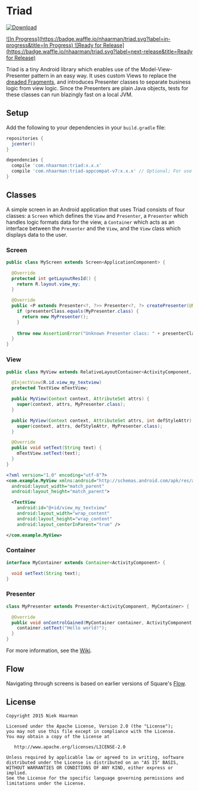 Triad
=====
[ ![Download](https://api.bintray.com/packages/nhaarman/maven/Triad/images/download.svg) ](https://bintray.com/nhaarman/maven/Triad/_latestVersion)

[ ![In Progress](https://badge.waffle.io/nhaarman/triad.svg?label=in-progress&title=In Progress) ](http://waffle.io/nhaarman/triad)
[ ![Ready for Release](https://badge.waffle.io/nhaarman/triad.svg?label=next-release&title=Ready for Release) ](http://waffle.io/nhaarman/triad)

Triad is a tiny Android library which enables use of the Model-View-Presenter pattern in an easy way.
It uses custom Views to replace the [dreaded Fragments](https://corner.squareup.com/2014/10/advocating-against-android-fragments.html), and introduces Presenter classes to separate business logic from view logic.
Since the Presenters are plain Java objects, tests for these classes can run blazingly fast on a local JVM.

## Setup

Add the following to your dependencies in your `build.gradle` file:

```groovy
repositories {
  jcenter()
}

dependencies {
  compile 'com.nhaarman:triad:x.x.x'
  compile 'com.nhaarman:triad-appcompat-v7:x.x.x' // Optional; For use with appcompat-v7 libraries.
}
```

## Classes

A simple screen in an Android application that uses Triad consists of four classes: a `Screen` which defines the `View` and `Presenter`, a `Presenter` which handles logic formats data for the view, a `Container` which acts as an interface between the `Presenter` and the `View`, and the `View` class which displays data to the user.

### Screen

```java
public class MyScreen extends Screen<ApplicationComponent> {

  @Override
  protected int getLayoutResId() {
    return R.layout.view_my;
  }

  @Override
  public <P extends Presenter<?, ?>> Presenter<?, ?> createPresenter(@NonNull final Class<P> presenterClass) {
    if (presenterClass.equals(MyPresenter.class) {
      return new MyPresenter();
    }
    
    throw new AssertionError("Unknown Presenter class: " + presenterClass);
  }
}
```
### View

```java
public class MyView extends RelativeLayoutContainer<ActivityComponent, MyPresenter, MyContainer> implements MyContainer {

  @InjectView(R.id.view_my_textview)
  protected TextView mTextView;

  public MyView(Context context, AttributeSet attrs) {
    super(context, attrs, MyPresenter.class);
  }

  public MyView(Context context, AttributeSet attrs, int defStyleAttr) {
    super(context, attrs, defStyleAttr, MyPresenter.class);
  }

  @Override
  public void setText(String text) {
    mTextView.setText(text);
  }
}
```

```xml
<?xml version="1.0" encoding="utf-8"?>
<com.example.MyView xmlns:android="http://schemas.android.com/apk/res/android"
  android:layout_width="match_parent"
  android:layout_height="match_parent">

  <TextView
    android:id="@+id/view_my_textview"
    android:layout_width="wrap_content"
    android:layout_height="wrap_content"
    android:layout_centerInParent="true" />

</com.example.MyView>
```

### Container

```java
interface MyContainer extends Container<ActivityComponent> {

  void setText(String text);
}
```

### Presenter

```java
class MyPresenter extends Presenter<ActivityComponent, MyContainer> {

  @Override
  public void onControlGained(MyContainer container, ActivityComponent activityComponent) {
    container.setText("Hello world!");
  }
}
```

For more information, see the [Wiki](https://github.com/nhaarman/Triad/wiki).

## Flow
Navigating through screens is based on earlier versions of Square's [Flow](https://github.com/square/flow).

## License

    Copyright 2015 Niek Haarman

    Licensed under the Apache License, Version 2.0 (the "License");
    you may not use this file except in compliance with the License.
    You may obtain a copy of the License at

       http://www.apache.org/licenses/LICENSE-2.0

    Unless required by applicable law or agreed to in writing, software
    distributed under the License is distributed on an "AS IS" BASIS,
    WITHOUT WARRANTIES OR CONDITIONS OF ANY KIND, either express or implied.
    See the License for the specific language governing permissions and
    limitations under the License.

